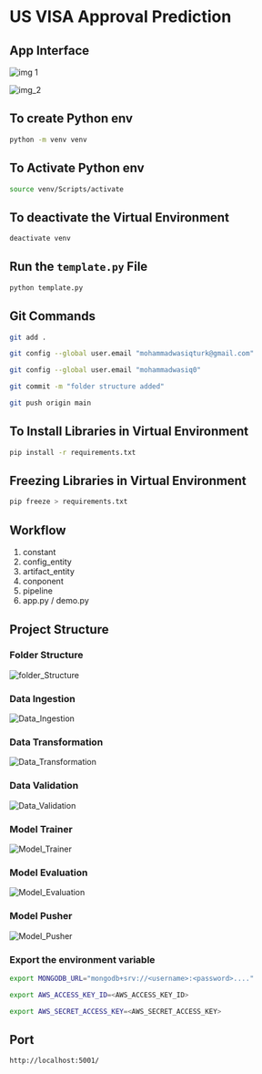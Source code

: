 # US VISA Approval Prediction 

## App Interface

![img 1](https://github.com/mohammadwasiq0/US-VISA-Approval-Prediction/blob/main/flowcharts/img_1.png)

![img_2](https://github.com/mohammadwasiq0/US-VISA-Approval-Prediction/blob/main/flowcharts/img_2.png)

## To create Python env
```bash
python -m venv venv
```

## To Activate Python env
```bash
source venv/Scripts/activate
```
## To deactivate the Virtual Environment

```bash
deactivate venv
```

## Run the `template.py` File
```bash
python template.py
```

## Git Commands
```bash
git add .
```

```bash
git config --global user.email "mohammadwasiqturk@gmail.com"
```

```bash
git config --global user.email "mohammadwasiq0"
```


```bash
git commit -m "folder structure added"
```

```bash
git push origin main
```

## To Install Libraries in Virtual Environment
```bash
pip install -r requirements.txt
```
## Freezing Libraries in Virtual Environment
```bash
pip freeze > requirements.txt
```

## Workflow

1. constant
2. config_entity
3. artifact_entity
4. conponent
5. pipeline
6. app.py / demo.py

## Project Structure

### Folder Structure
![folder_Structure](https://github.com/mohammadwasiq0/US-VISA-Approval-Prediction/blob/main/flowcharts/1_Folder%20Structure.png)

### Data Ingestion
![Data_Ingestion](https://github.com/mohammadwasiq0/US-VISA-Approval-Prediction/blob/main/flowcharts/Data%20Ingestion.png)

### Data Transformation
![Data_Transformation](https://github.com/mohammadwasiq0/US-VISA-Approval-Prediction/blob/main/flowcharts/Data%20Transformation.png)

### Data Validation
![Data_Validation](https://github.com/mohammadwasiq0/US-VISA-Approval-Prediction/blob/main/flowcharts/Data%20Validation.png)

### Model Trainer
![Model_Trainer](https://github.com/mohammadwasiq0/US-VISA-Approval-Prediction/blob/main/flowcharts/Model%20Trainer.png)

### Model Evaluation
![Model_Evaluation](https://github.com/mohammadwasiq0/US-VISA-Approval-Prediction/blob/main/flowcharts/Model%20Evaluation.png)

### Model Pusher
![Model_Pusher](https://github.com/mohammadwasiq0/US-VISA-Approval-Prediction/blob/main/flowcharts/Model%20Pusher.png)

### Export the  environment variable
```bash
export MONGODB_URL="mongodb+srv://<username>:<password>...."
```

```bash
export AWS_ACCESS_KEY_ID=<AWS_ACCESS_KEY_ID>
```
```bash
export AWS_SECRET_ACCESS_KEY=<AWS_SECRET_ACCESS_KEY>
```

## Port 
```bash
http://localhost:5001/
```

